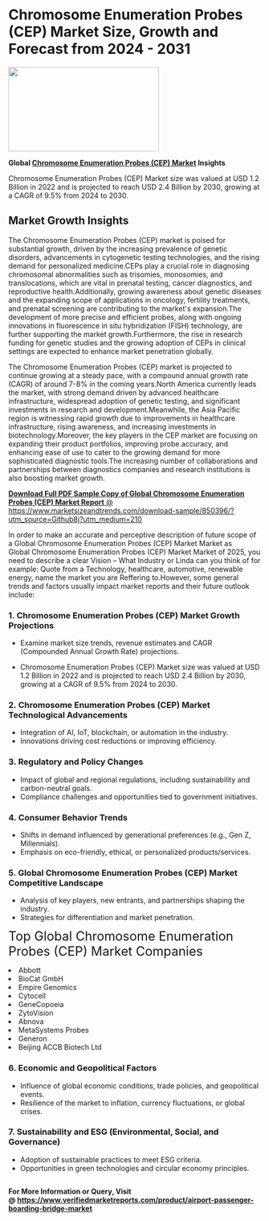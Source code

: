 <H1>Chromosome Enumeration Probes (CEP) Market Size, Growth and Forecast from 2024 - 2031</H1><img class="aligncenter size-medium wp-image-584254" src="https://thirdeyenews.in/wp-content/uploads/2024/09/Global-Market-Research-300x168.jpeg" alt="" width="300" height="168" /><p><strong>Global&nbsp;<a href="https://www.marketsizeandtrends.com/download-sample/850396/?utm_source=Github8j?utm_medium=210">Chromosome Enumeration Probes (CEP) Market</a> Insights</strong></p><p>Chromosome Enumeration Probes (CEP) Market size was valued at USD 1.2 Billion in 2022 and is projected to reach USD 2.4 Billion by 2030, growing at a CAGR of 9.5% from 2024 to 2030.</p><p><h2>Market Growth Insights</h2> <p>The Chromosome Enumeration Probes (CEP) market is poised for substantial growth, driven by the increasing prevalence of genetic disorders, advancements in cytogenetic testing technologies, and the rising demand for personalized medicine.CEPs play a crucial role in diagnosing chromosomal abnormalities such as trisomies, monosomies, and translocations, which are vital in prenatal testing, cancer diagnostics, and reproductive health.Additionally, growing awareness about genetic diseases and the expanding scope of applications in oncology, fertility treatments, and prenatal screening are contributing to the market's expansion.The development of more precise and efficient probes, along with ongoing innovations in fluorescence in situ hybridization (FISH) technology, are further supporting the market growth.Furthermore, the rise in research funding for genetic studies and the growing adoption of CEPs in clinical settings are expected to enhance market penetration globally.</p> <p><a href="#"></a></p> <p>The Chromosome Enumeration Probes (CEP) market is projected to continue growing at a steady pace, with a compound annual growth rate (CAGR) of around 7-8% in the coming years.North America currently leads the market, with strong demand driven by advanced healthcare infrastructure, widespread adoption of genetic testing, and significant investments in research and development.Meanwhile, the Asia Pacific region is witnessing rapid growth due to improvements in healthcare infrastructure, rising awareness, and increasing investments in biotechnology.Moreover, the key players in the CEP market are focusing on expanding their product portfolios, improving probe accuracy, and enhancing ease of use to cater to the growing demand for more sophisticated diagnostic tools.The increasing number of collaborations and partnerships between diagnostics companies and research institutions is also boosting market growth.</p> <p><a href="#"></p><p><span class=""><strong>Download Full PDF Sample Copy of Global Chromosome Enumeration Probes (CEP) Market Report</strong> @ <a href="https://www.marketsizeandtrends.com/download-sample/850396/?utm_source=Github8j?utm_medium=210" target="_blank">https://www.marketsizeandtrends.com/download-sample/850396/?utm_source=Github8j?utm_medium=210</a></span></p><p>In order to make an accurate and perceptive description of future scope of a Global&nbsp;Chromosome Enumeration Probes (CEP) Market Market as Global&nbsp;Chromosome Enumeration Probes (CEP) Market Market of 2025, you need to describe a clear Vision &ndash; What Industry or Linda can you think of for example: Quote from a Technology, healthcare, automotive, renewable energy, name the market you are Reffering to.However, some general trends and factors usually impact market reports and their future outlook include:</p><h3>1.&nbsp;<strong>Chromosome Enumeration Probes (CEP) Market Growth Projections</strong></h3><ul><li>Examine market size trends, revenue estimates and CAGR (Compounded Annual Growth Rate) projections.</li><li><p>Chromosome Enumeration Probes (CEP) Market size was valued at USD 1.2 Billion in 2022 and is projected to reach USD 2.4 Billion by 2030, growing at a CAGR of 9.5% from 2024 to 2030.</p></li></ul><h3>2.&nbsp;<strong>Chromosome Enumeration Probes (CEP) Market Technological Advancements</strong></h3><ul><li>Integration of AI, IoT, blockchain, or automation in the industry.</li><li>Innovations driving cost reductions or improving efficiency.</li></ul><h3>3.&nbsp;<strong>Regulatory and Policy Changes</strong></h3><ul><li>Impact of global and regional regulations, including sustainability and carbon-neutral goals.</li><li>Compliance challenges and opportunities tied to government initiatives.</li></ul><h3>4.&nbsp;<strong>Consumer Behavior Trends</strong></h3><ul><li>Shifts in demand influenced by generational preferences (e.g., Gen Z, Millennials).</li><li>Emphasis on eco-friendly, ethical, or personalized products/services.</li></ul><h3>5.&nbsp;<strong>Global Chromosome Enumeration Probes (CEP) Market Competitive Landscape</strong></h3><ul><li>Analysis of key players, new entrants, and partnerships shaping the industry.</li><li>Strategies for differentiation and market penetration.</li></ul><p data-pm-slice="1 1 []"><span style="color: inherit; font-family: inherit; font-size: 25px;">Top Global Chromosome Enumeration Probes (CEP) Market Companies</span></p><div class="" data-test-id=""><p><li>Abbott</li><li> BioCat GmbH</li><li> Empire Genomics</li><li> Cytocell</li><li> GeneCopoeia</li><li> ZytoVision</li><li> Abnova</li><li> MetaSystems Probes</li><li> Generon</li><li> Beijing ACCB Biotech Ltd</li></p></div><h3>6.&nbsp;<strong>Economic and Geopolitical Factors</strong></h3><ul><li>Influence of global economic conditions, trade policies, and geopolitical events.</li><li>Resilience of the market to inflation, currency fluctuations, or global crises.</li></ul><h3>7.&nbsp;<strong>Sustainability and ESG (Environmental, Social, and Governance)</strong></h3><ul><li>Adoption of sustainable practices to meet ESG criteria.</li><li>Opportunities in green technologies and circular economy principles.</li></ul><h2><strong style="font-size: 14px;">For More Information or Query, Visit @&nbsp;</strong><a style="background-color: #ffffff; font-size: 14px;" href="https://www.marketsizeandtrends.com/report/chromosome-enumeration-probes-cep-market/" target="_blank">https://www.verifiedmarketreports.com/product/airport-passenger-boarding-bridge-market</a></h2>